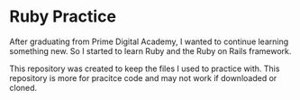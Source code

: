 # Ruby Practice

After graduating from Prime Digital Academy, I wanted to continue learning something new. So I started to learn Ruby and the Ruby on Rails framework.

This repository was created to keep the files I used to practice with. This repository is more for pracitce code and may not work if downloaded or cloned. 

